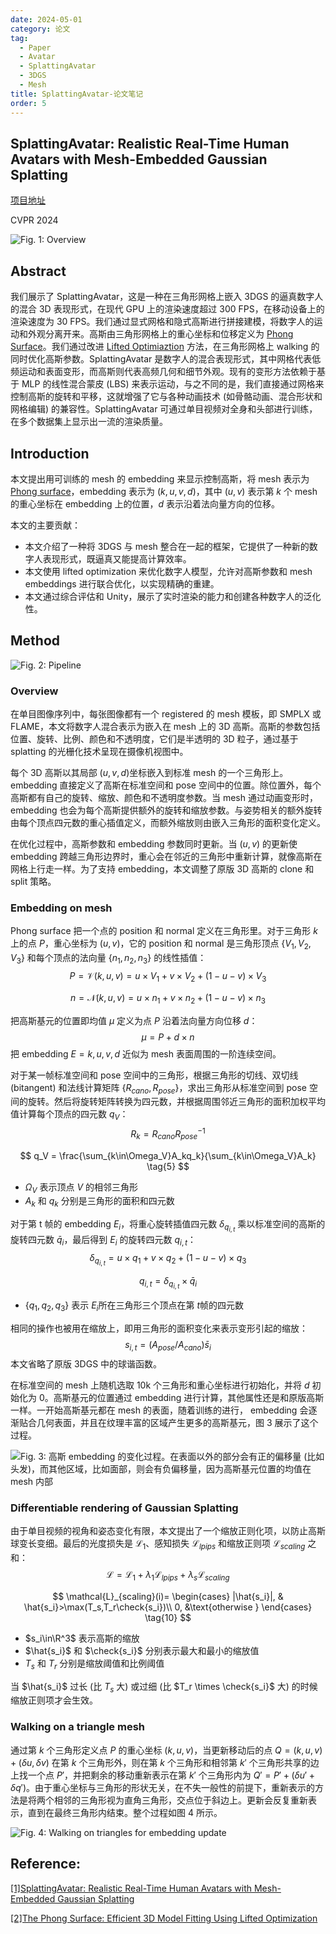 ```yaml
---
date: 2024-05-01
category: 论文
tag:
  - Paper
  - Avatar
  - SplattingAvatar
  - 3DGS
  - Mesh
title: SplattingAvatar-论文笔记
order: 5
---
```


## SplattingAvatar: Realistic Real-Time Human Avatars with Mesh-Embedded Gaussian Splatting

[项目地址](https://initialneil.github.io/SplattingAvatar)

CVPR 2024

![Fig. 1: Overview](https://rocyan.oss-cn-hangzhou.aliyuncs.com/blog/202406261145907.png)

## Abstract

我们展示了 SplattingAvatar，这是一种在三角形网格上嵌入 3DGS 的逼真数字人的混合 3D 表现形式，在现代 GPU 上的渲染速度超过 300 FPS，在移动设备上的渲染速度为 30 FPS。我们通过显式网格和隐式高斯进行拼接建模，将数字人的运动和外观分离开来。高斯由三角形网格上的重心坐标和位移定义为 [Phong Surface](https://arxiv.org/pdf/2007.04940)。我们通过改进 [Lifted Optimiaztion](https://arxiv.org/pdf/2007.04940) 方法，在三角形网格上 walking 的同时优化高斯参数。SplattingAvatar 是数字人的混合表现形式，其中网格代表低频运动和表面变形，而高斯则代表高频几何和细节外观。现有的变形方法依赖于基于 MLP 的线性混合蒙皮 (LBS) 来表示运动，与之不同的是，我们直接通过网格来控制高斯的旋转和平移，这就增强了它与各种动画技术 (如骨骼动画、混合形状和网格编辑) 的兼容性。SplattingAvatar 可通过单目视频对全身和头部进行训练，在多个数据集上显示出一流的渲染质量。

## Introduction

本文提出用可训练的 mesh 的 embedding 来显示控制高斯，将 mesh 表示为 [Phong surface](https://arxiv.org/pdf/2007.04940)，embedding 表示为 $(k,u,v,d)$，其中 $(u,v)$ 表示第 $k$ 个 mesh 的重心坐标在 embedding 上的位置，$d$ 表示沿着法向量方向的位移。

本文的主要贡献：

- 本文介绍了一种将 3DGS 与 mesh 整合在一起的框架，它提供了一种新的数字人表现形式，既逼真又能提高计算效率。
- 本文使用 lifted optimization 来优化数字人模型，允许对高斯参数和 mesh embeddings 进行联合优化，以实现精确的重建。
- 本文通过综合评估和 Unity，展示了实时渲染的能力和创建各种数字人的泛化性。

## Method

![Fig. 2: Pipeline](https://rocyan.oss-cn-hangzhou.aliyuncs.com/blog/202406261145579.png)

### Overview

在单目图像序列中，每张图像都有一个 registered 的 mesh 模板，即 SMPLX 或 FLAME，本文将数字人混合表示为嵌入在 mesh 上的 3D 高斯。高斯的参数包括位置、旋转、比例、颜色和不透明度，它们是半透明的 3D 粒子，通过基于 splatting 的光栅化技术呈现在摄像机视图中。

每个 3D 高斯以其局部 $(u,v,d)$​ 坐标嵌入到标准 mesh 的一个三角形上。embedding 直接定义了高斯在标准空间和 pose 空间中的位置。除位置外，每个高斯都有自己的旋转、缩放、颜色和不透明度参数。当 mesh 通过动画变形时，embedding 也会为每个高斯提供额外的旋转和缩放参数。与姿势相关的额外旋转由每个顶点四元数的重心插值定义，而额外缩放则由嵌入三角形的面积变化定义。

在优化过程中，高斯参数和 embedding 参数同时更新。当 $(u,v)$​ 的更新使 embedding 跨越三角形边界时，重心会在邻近的三角形中重新计算，就像高斯在网格上行走一样。为了支持 embedding，本文调整了原版 3D 高斯的 clone 和 split 策略。

### Embedding on mesh

Phong surface 把一个点的 position 和 normal 定义在三角形里。对于三角形 $k$ 上的点 $P$，重心坐标为 $(u,v)$，它的 position 和 normal 是三角形顶点 $\{V_1,V_2,V_3\}$ 和每个顶点的法向量 $\{n_1,n_2,n_3\}$ 的线性插值：
$$
P=\mathcal{V}(k,u,v)=u\times V_1+v \times V_2+(1-u-v)\times V_3
\tag{1}
$$

$$
n=\mathcal{N}(k,u,v)=u\times n_1+v \times n_2+(1-u-v)\times n_3
\tag{2}
$$

把高斯基元的位置即均值 $\mu$ 定义为点 $P$ 沿着法向量方向位移 $d$：
$$
\mu=P+d\times n
\tag{3}
$$
把 embedding $E={k,u,v,d}$ 近似为 mesh 表面周围的一阶连续空间。

对于某一帧标准空间和 pose 空间中的三角形，根据三角形的切线、双切线 (bitangent) 和法线计算矩阵 $\{R_{cano}, R_{pose}\}$，求出三角形从标准空间到 pose 空间的旋转。然后将旋转矩阵转换为四元数，并根据周围邻近三角形的面积加权平均值计算每个顶点的四元数 $q_V$：
$$
R_k=R_{cano}R^{-1}_{pose}
\tag{4}
$$

$$
q_V = \frac{\sum_{k\in\Omega_V}A_kq_k}{\sum_{k\in\Omega_V}A_k}
\tag{5}
$$

- $\Omega_V$ 表示顶点 $V$ 的相邻三角形
- $A_k$ 和 $q_k$ 分别是三角形的面积和四元数

对于第 t 帧的 embedding $E_i$，将重心旋转插值四元数 $\delta_{q_{i,t}}$ 乘以标准空间的高斯的旋转四元数 $\bar{q}_i$，最后得到  $E_i$ 的旋转四元数 $q_{i,t}$：
$$
\delta_{q_{i,t}}=u\times q_1+v\times q_2+(1-u-v)\times q_3
\tag{6}
$$

$$
q_{i,t}=\delta_{q_{i,t}}\times\bar{q}_i
\tag{7}
$$

-  $\{q_1,q_2,q_3\}$ 表示 $E_i$​ 所在三角形三个顶点在第 $t$​ 帧的四元数

相同的操作也被用在缩放上，即用三角形的面积变化来表示变形引起的缩放：
$$
s_{i,t}=(A_{pose}/A_{cano})\bar{s}_i
\tag{8}
$$
本文省略了原版 3DGS 中的球谐函数。

在标准空间的 mesh 上随机选取 10k 个三角形和重心坐标进行初始化，并将 $d$ 初始化为 $0$。高斯基元的位置通过 embedding 进行计算，其他属性还是和原版高斯一样。一开始高斯基元都在 mesh 的表面，随着训练的进行， embedding 会逐渐贴合几何表面，并且在纹理丰富的区域产生更多的高斯基元，图 3 展示了这个过程。

![Fig. 3: 高斯 embedding 的变化过程。在表面以外的部分会有正的偏移量 (比如头发)，而其他区域，比如面部，则会有负偏移量，因为高斯基元位置的均值在 mesh 内部](https://rocyan.oss-cn-hangzhou.aliyuncs.com/blog/202406261145963.png)

### Differentiable rendering of Gaussian Splatting

由于单目视频的视角和姿态变化有限，本文提出了一个缩放正则化项，以防止高斯球变长变细。最后的光度损失是 $\mathcal{L}_1$、感知损失 $\mathcal{L}_{lpips}$ 和缩放正则项 $\mathcal{L}_{scaling}$ 之和：
$$
\mathcal{L}=\mathcal{L}_1+\lambda_1\mathcal{L}_{lpips}+\lambda_s\mathcal{L}_{scaling}
\tag{9}
$$

$$
\mathcal{L}_{scaling}(i)=
\begin{cases}
|\hat{s_i}|, & \hat{s_i}>\max(T_s,T_r\check{s_i})\\
0, &\text{otherwise }
\end{cases}
\tag{10}
$$

- $s_i\in\R^3$ 表示高斯的缩放
- $\hat{s_i}$ 和 $\check{s_i}$​ 分别表示最大和最小的缩放值
- $T_s$ 和 $T_r$ 分别是缩放阈值和比例阈值

当 $\hat{s_i}$ 过长 (比 $T_s$ 大) 或过细 (比 $T_r \times \check{s_i}$​ 大) 的时候缩放正则项才会生效。

### Walking on a triangle mesh

通过第 $k$ 个三角形定义点 $P$ 的重心坐标 $(k,u,v)$，当更新移动后的点 $Q=(k,u,v)+(\delta u,\delta v)$ 在第 $k$ 个三角形外，则在第 $k$ 个三角形和相邻第 $k'$ 个三角形共享的边上找一个点 $P'$，并把剩余的移动重新表示在第 $k'$ 个三角形内为 $Q'=P'+(\delta u'+\delta q')$。由于重心坐标与三角形的形状无关，在不失一般性的前提下，重新表示的方法是将两个相邻的三角形视为直角三角形，交点位于斜边上。更新会反复重新表示，直到在最终三角形内结束。整个过程如图 4 所示。

![Fig. 4: Walking on triangles for embedding update](https://rocyan.oss-cn-hangzhou.aliyuncs.com/blog/202406261145180.png)

## Reference:

[[1]SplattingAvatar: Realistic Real-Time Human Avatars with Mesh-Embedded Gaussian Splatting](https://arxiv.org/abs/2403.05087)

[[2]The Phong Surface: Efficient 3D Model Fitting Using Lifted Optimization](https://arxiv.org/pdf/2007.04940)